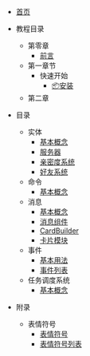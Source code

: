 - [首页](HomePage.md)

- 教程目录
  - 第零章
    - [前言](教程/第零章/Preparation.md)
  - 第一章节
    - 快速开始
      - [📦安装](教程/第一章/Install.md)
  - 第二章

- 目录
  - 实体
    - [基本概念](文档/实体/Index.md)
    - [服务器](文档/实体/Guild.md)
    - [亲密度系统](文档/实体/Intimacy.md)
    - [好友系统](文档/实体/Friend.md)
  - 命令
    - [基本概念](文档/命令/Index.md)
  - 消息
    - [基本概念](文档/消息/Index.md)
    - [消息组件](文档/消息/MessageComponent.md)
    - [CardBuilder](文档/消息/CardBuilder.md)
    - [卡片模块](文档/消息/CardModule.md)
  - 事件
    - [基本用法](文档/事件/Index.md)
    - [事件列表](文档/事件/EventList.md)
  - 任务调度系统
    - [基本概念](文档/任务调度系统/Index.md)
- 附录
  - 表情符号
    - [表情符号](附录/表情符号/emoji.md)
    - [表情符号列表](附录/表情符号/emoji-list.md)

